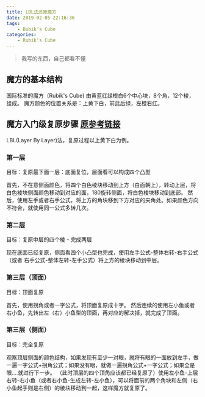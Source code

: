 ```yaml
---
title: LBL法还原魔方
date: 2019-02-05 22:16:36
tags: 
    - Bubik's Cube
categories: 
    - Rubik's Cube
---
```


> 我写的东西，自己都看不懂

## 魔方的基本结构
国际标准的魔方（Rubik's Cube) 由黄蓝红绿橙白6个中心块，8个角，12个棱，组成。
魔方颜色的位置关系是：上黄下白，前蓝后绿，左橙右红。

## 魔方入门级复原步骤 [原参考链接](http://www.mf100.org/beginner.htm)
LBL(Layer By Layer)法，复原过程以上黄下白为例。

### 第一层
目标：复原最下面一层：底面复位，层面看可以构成四个凸型

首先，不在意侧面颜色，将四个白色棱块移动到上方（白面朝上），转动上层，将白色棱块侧面颜色移动到对应的面，180旋转侧面，将白色棱块移动到底部。
然后，使用左手或者右手公式，将上方的角块移到下方对应的夹角处。如果颜色方向不符合，就使用同一公式多转几次。

### 第二层
目标：复原中层的四个棱 - 完成两层

现在底面已经复原，侧面看四个小凸型也完成，使用左手公式-整体右转-右手公式（或者 右手公式-整体左转-左手公式）将上方的棱块移动到中层。

### 第三层（顶面）
目标：顶面复原

首先，使用拐角或者一字公式，将顶面复原成十字。
然后连续的使用左小鱼或者右小鱼，先转出左（右）小鱼型的顶面，再对应的解决掉，就完成了顶面。


### 第三层（侧面）
目标：完全复原

观察顶层侧面的颜色结构，如果发现有至少一对眼，就将有眼的一面放到左手，做一遍一字公式+拐角公式；如果没有眼，就做一遍拐角公式+一字公式；如果全是眼....就进行下一步。
（此时顶层的四个顶角应该都已经复原了）使用左小鱼-上层右转-右小鱼（或者右小鱼-生成左转-左小鱼），可以将面前的两个角块和左侧（右小鱼起手则是右侧）的棱块移动到一起，这样魔方就复原了。